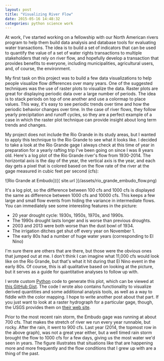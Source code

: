 ```yaml
---
layout: post
title: "Visualizing River Flow"
date: 2015-05-16 14:48:32
categories: python science work
---
```


At work, I've started working on a fellowship with our North American rivers
program to help them build data analysis and database tools for evaluating
water transactions. The idea is to build a set of indicators that can be used
to quantify the value of a set of water rights transactions to multiple
stakeholders that rely on river flow, and hopefully develop a transaction that
provides benefits to everyone, including municipalities, agricultural users,
and, of course, the environment.

My first task on this project was to build a few data visualizations to help
people visualize flow differences over many years. One of the suggested
techniques was the use of raster plots to visualize the data. Raster plots are
great for displaying periodic data over a large number of periods. The idea is
to stack periods on top of one another and use a colormap to place values. This
way, it's easy to see periodic trends over time and how the periodic behavior
changes over time. In the case of river flows, they follow yearly precipitation
and runoff cycles, so they are a perfect example of a case in which the raster
plot technique can provide insight about long term trends and changes.

My project does not include the Rio Grande in its study areas, but I wanted to
apply this technique to the Rio Grande to see what it looks like. I decided to
take a look at the Rio Grande gage I always check at this time of year in
preparation for a yearly rafting trip I've been going on since I was 8 years
old. Here's a log plot of the Rio Grande river's flow from 1930-2014. The
horizontal axis is the day of the year, the vertical axis is the year, and each
day gets a pixel that is colored based on the flow rate of the river at the
gage measured in cubic feet per second (cfs):

![Rio Grande at Embudo]({{ site.url }}/assets/rio_grande_embudo_flow.png)

It's a log plot, so the difference between 100 cfs and 1000 cfs is displayed
the same as difference between 1000 cfs and 10000 cfs. This keeps a few large
and small flow events from hiding the variance in intermediate flows. You can
immediately see some interesting features in the picture:

* 20 year drought cycle: 1930s, 1950s, 1970s, and 1990s.
* The 1990s drought lasts longer and is worse than previous droughts.
* 2003 and 2013 were both worse than the dust bowl of 1934.
* The irrigation ditches get shut off every year on November 1.
* The early 80s had a number of huge water years (corresponding to El Nino)

I'm sure there are others that are there, but those were the obvious ones that
jumped out at me. I don't think I can imagine what 11,000 cfs would look like
on the Rio Grande, but that's what it hit during that El Nino event in the
early 80s. Of course, this is all qualitative based on looking at the picture,
but it serves as a guide for quantitative analyses to follow up with.

I wrote custom [Python](http://www.python.org) code to generate this plot,
which can be viewed at 
[this GitHub Gist](https://gist.github.com/wdicharry/b549bc3b278456121700).
The code I wrote also contains functionality to visualize derived quantities
and some additional analysis tools, as well as a way to fiddle with the color
mapping. I hope to write another post about that part. If you just want to look
at a raster hydrograph for a particular gage, though, the USGS provides them on
[their web site](http://waterwatch.usgs.gov/?id=wwchart_rastergraph).

Prior to the most recent rain storm, the Embudo gage was running at about 700
cfs. That makes the stretch of river we run every year runnable, but rocky.
After the rain, it went to 900 cfs. Last year (2014, the topmost row in the
above graph), was not a great year either, but a well timed rain storm brought
the flow to 1000 cfs for a few days, giving us the most water we'd seen in
years. The figure illustrates that situations like that are happening more and
more frequently and the flow conditions that I grew up with are a thing of the
past.

